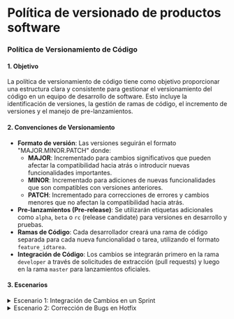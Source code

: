 # Política de versionado de productos software

### Política de Versionamiento de Código

#### 1. Objetivo

La política de versionamiento de código tiene como objetivo proporcionar una estructura clara y consistente para gestionar el versionamiento del código en un equipo de desarrollo de software. Esto incluye la identificación de versiones, la gestión de ramas de código, el incremento de versiones y el manejo de pre-lanzamientos.

#### 2. Convenciones de Versionamiento
- **Formato de versión**: Las versiones seguirán el formato "MAJOR.MINOR.PATCH" donde:
  - **MAJOR**: Incrementado para cambios significativos que pueden afectar la compatibilidad hacia atrás o introducir nuevas funcionalidades importantes.
  - **MINOR**: Incrementado para adiciones de nuevas funcionalidades que son compatibles con versiones anteriores.
  - **PATCH**: Incrementado para correcciones de errores y cambios menores que no afectan la compatibilidad hacia atrás.
- **Pre-lanzamientos (Pre-release)**: Se utilizarán etiquetas adicionales como `alpha`, `beta` o `rc` (release candidate) para versiones en desarrollo y pruebas.
- **Ramas de Código**: Cada desarrollador creará una rama de código separada para cada nueva funcionalidad o tarea, utilizando el formato `feature_idtarea`.
- **Integración de Código**: Los cambios se integrarán primero en la rama `developer` a través de solicitudes de extracción (pull requests) y luego en la rama `master` para lanzamientos oficiales.

#### 3. Escenarios

<details>
<summary>Escenario 1: Integración de Cambios en un Sprint</summary>

<br>

1. **Desarrollo en Ramas de Funcionalidad**: Cada desarrollador crea una rama de funcionalidad (`feature_idtarea`) a partir de developer para trabajar en sus tareas asignadas.
2. **Pull Requests a Developer**: Después de completar una tarea, cada desarrollador crea un pull request para fusionar su rama de funcionalidad con la rama `developer`.
3. **Revisión y Pruebas**: El equipo revisa y prueba los cambios en la rama `developer` durante el sprint.
4. **Lanzamiento de Versión**: Al finalizar el sprint, se incrementa la versión del software en el componente correspondiente (major, minor o patch) y se crea un tag de versión en la rama `master`.
5. **Integración en Master**: Los cambios de la rama `developer` se integran en la rama `master` mediante un pull request y se realiza el despliegue del nuevo lanzamiento.
    <details>
    <summary>Ejemplo:</summary>
    <br>
    Supongamos que el equipo está trabajando en una nueva funcionalidad de autenticación de usuarios. Cada desarrollador crea una rama de funcionalidad (`feature_autenticacion`) para implementar esta funcionalidad.
    
    Al finalizar el sprint, se realizan las siguientes acciones:
    - Se fusionan las ramas de funcionalidad en la rama `developer`.
    - Se incrementa la versión del software de 2.1.0 (minor) a 2.2.0 debido a la introducción de una nueva funcionalidad importante. Sin embargo, es importante tener en cuenta que en ciertos casos, si los cambios son significativos, puede ser necesario incrementar la versión en el (major), por ejemplo, pasando de 2.1.0 a 3.0.0..  
    - Se crea un tag de versión (este número de versión debe concordar con la versión especificada en el código fuente) en la rama `master` para el lanzamiento oficial.
      
    
    </details>
</details>


<details>
<summary>Escenario 2: Corrección de Bugs en Hotfix</summary>
  
<br>


1. **Detección del Bug**: Se detecta un bug crítico en producción que requiere una corrección inmediata.
2. **Creación de Rama Hotfix**: Se crea una rama `hotfix` desde la rama `master` para abordar el bug.
3. **Resolución del Bug**: Se corrige el bug en la rama `hotfix` y se prueba localmente.
4. **Pull Request a Master**: Después de confirmar que el bug ha sido corregido, se crea un pull request para fusionar la rama `hotfix` con la rama `master`.
5. **Lanzamiento de Versión**: Se incrementa el número de versión en la rama `master` (major, minor o patch) y se crea un tag de versión para el lanzamiento de la corrección de bug.
      <details>
      <summary>Ejemplo:</summary>
      <br>
      
      Supongamos que se descubre un bug crítico en la función de pago del sistema durante un despliegue en producción. Se sigue el siguiente proceso:
      
      - Se crea una rama `hotfix` desde la rama `master` para abordar el bug.
      - Se corrige el bug y se fusiona la rama `hotfix` con la rama `master`.
      - Se incrementa la versión del software a 1.0.1 (patch) para reflejar la corrección del bug y se crea un tag de versión para el lanzamiento de la corrección.
      
      Espero que este ejemplo detallado te dé una idea clara de cómo se puede implementar una política de versionamiento de código en un equipo de desarrollo que utiliza Scrum y múltiples ramas de código para gestionar el desarrollo de software.
      
      </details>


</details>

<br>
</details>









